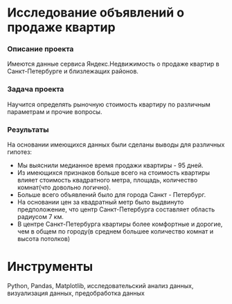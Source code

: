 # Исследование объявлений о продаже квартир

### Описание проекта
Имеются данные сервиса Яндекс.Недвижимость о продаже квартир в Санкт-Петербурге и близлежащих районов.

### Задача проекта
Научится определять рыночную стоимость квартиру по различным параметрам и прочие вопросы.

### Результаты
На основании имеющихся данных были сделаны выводы для различных гипотез:

- Мы выяснили медианное время продажи квартиры - 95 дней.
- Из имеющихся признаков больше всего на стоимость квартиры влияет стоимость квадратного метра, площадь, количество комнат(что довольно логично).
- Больше всего объявлений было для города Санкт - Петербург.
- На основании цен за квадратный метр было выдвинуто предположение, что центр Санкт-Петербурга составляет область радиусом 7 км.
- В центре Санкт-Петербурга квартиры более комфортные и дорогие, чем в общем по городу(в среднем большее количество комнат и высота потолков)

# Инструменты
Python, Pandas, Matplotlib, исследовательский анализ данных, визуализация данных, предобработка данных
